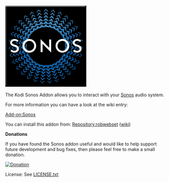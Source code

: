 ![Sonos](icon.png)

The Kodi Sonos Addon allows you to interact with your [Sonos](http://www.sonos.com/) audio system.

For more information you can have a look at the wiki entry:

[Add-on:Sonos](http://kodi.wiki/view/Add-on:Sonos)

You can install this addon from: [Repository:robwebset](https://github.com/robwebset/repository.robwebset/blob/master/repos/repository.robwebset/repository.robwebset-1.0.0.zip) ([wiki](http://kodi.wiki/view/Repository:robwebset))

__Donations__

If you have found the Sonos addon useful and would like to help support future development and bug fixes, then please feel free to make a small donation.

[![Donation](https://www.paypalobjects.com/en_GB/i/btn/btn_donate_SM.gif)](https://www.paypal.com/cgi-bin/webscr?cmd=_s-xclick&hosted_button_id=B6N5B293FUBP4)

License: See [LICENSE.txt](LICENSE.txt)
